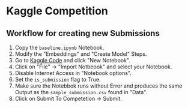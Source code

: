 # Kaggle Competition

## Workflow for creating new Submissions

1. Copy the `baseline.ipynb` Notebook.
2. Modify the "Embeddings" and "Create Model" Steps.
3. Go to [Kaggle Code](https://www.kaggle.com/competitions/llm-detect-ai-generated-text/code) and click "New Notebook".
4. Click on "File" -> "Import Notbeook" and select your Notebook.
5. Disable Internet Access in "Notebook options".
6. Set the `is_submission` flag to True.
7. Make sure the Notebbok runs without Error and produces the same Output as the `sample_submission.csv` found in "Data".
8. Click on Submit To Competetion -> Submit.